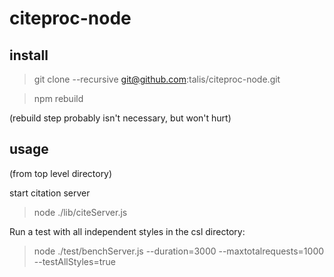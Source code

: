 # citeproc-node

## install

> git clone --recursive git@github.com:talis/citeproc-node.git

> npm rebuild

(rebuild step probably isn't necessary, but won't hurt)

## usage

(from top level directory)

start citation server

> node ./lib/citeServer.js

Run a test with all independent styles in the csl directory:

> node ./test/benchServer.js --duration=3000 --maxtotalrequests=1000 --testAllStyles=true

